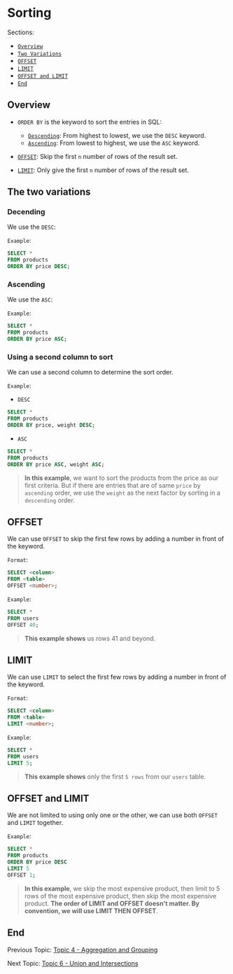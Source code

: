 # Sorting

Sections:

- [`Overview`](#overview)
- [`Two Variations`](#the-two-variations)
- [`OFFSET`](#offset)
- [`LIMIT`](#limit)
- [`OFFSET and LIMIT`](#offset-and-limit)
- [`End`](#end)

## Overview

- `ORDER BY` is the keyword to sort the entries in SQL:
  - [`Descending`](#decending): From highest to lowest, we use the `DESC` keyword.
  - [`Ascending`](#ascending): From lowest to highest, we use the `ASC` keyword.

- [`OFFSET`](#offset): Skip the first `n` number of rows of the result set.
- [`LIMIT`](#limit): Only give the first `n` number of rows of the result set.

## The two variations

### Decending

We use the `DESC`:

`Example`:

```SQL
SELECT *
FROM products
ORDER BY price DESC;
```

### Ascending

We use the `ASC`:

`Example`:

```SQL
SELECT *
FROM products
ORDER BY price ASC;
```

### Using a second column to sort

We can use a second column to determine the sort order.

`Example`:

- `DESC`

```SQL
SELECT *
FROM products
ORDER BY price, weight DESC;
```

- `ASC`

```SQL
SELECT *
FROM products
ORDER BY price ASC, weight ASC;
```

> **In this example**, we want to sort the products from the price as our first criteria. But if there are entries that are of same `price` by `ascending` order, we use the `weight` as the next factor by sorting in a `descending` order.

## OFFSET

We can use `OFFSET` to skip the first few rows by adding a number in front of the keyword.

`Format`:

```SQL
SELECT <column>
FROM <table>
OFFSET <number>;
```

`Example`:

```SQL
SELECT *
FROM users
OFFSET 40;
```

> **This example shows** us rows 41 and beyond.

## LIMIT

We can use `LIMIT` to select the first few rows by adding a number in front of the keyword.

`Format`:

```SQL
SELECT <column>
FROM <table>
LIMIT <number>;
```

`Example`:

```SQL
SELECT *
FROM users
LIMIT 5;
```

> **This example shows** only the first `5 rows` from our `users` table.

## OFFSET and LIMIT

We are not limited to using only one or the other, we can use both `OFFSET` and `LIMIT` together.

`Example`:

```SQL
SELECT *
FROM products
ORDER BY price DESC
LIMIT 5
OFFSET 1;
```

> **In this example**, we skip the most expensive product, then limit to 5 rows of the most expensive product, then skip the most expensive product. **The order of LIMIT and OFFSET doesn't matter. By convention, we will use LIMIT THEN OFFSET**.

## End

Previous Topic: [Topic 4 - Aggregation and Grouping](4-Aggregation_and_Grouping.md)

Next Topic: [Topic 6 - Union and Intersections](6-Union_and_Intersections_with_Sets.md)
